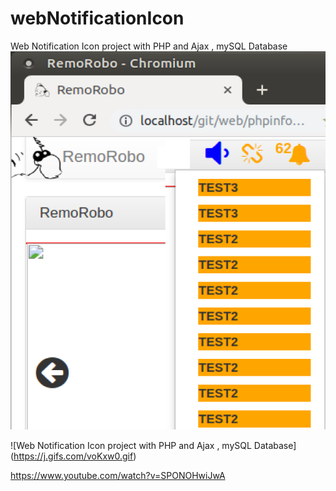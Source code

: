 # webNotificationIcon
Web Notification Icon project with PHP and Ajax , mySQL Database 
![example output](https://github.com/ArabicRobotics/webNotificationIcon/blob/master/notificationIcon.png?raw=true)


![Web Notification Icon project with PHP and Ajax , mySQL Database] (https://j.gifs.com/voKxw0.gif)

https://www.youtube.com/watch?v=SPONOHwiJwA

